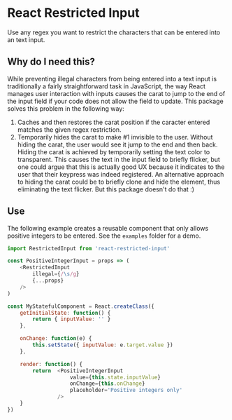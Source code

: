 # React Restricted Input
Use any regex you want to restrict the characters that can be entered into an text input.

## Why do I need this?
While preventing illegal characters from being entered into a text input is traditionally a fairly straightforward task in JavaScript, the way React manages user interaction with inputs causes the carat to jump to the end of the input field if your code does not allow the field to update. This package solves this problem in the following way:

1. Caches and then restores the carat position if the caracter entered matches the given regex restriction.
2. Temporarily hides the carat to make #1 invisible to the user. Without hiding the carat, the user would see it jump to the end and then back. Hiding the carat is achieved by temporarily setting the text color to transparent. This causes the text in the input field to briefly flicker, but one could argue that this is actually good UX because it indicates to the user that their keypress was indeed registered. An alternative approach to hiding the carat could be to briefly clone and hide the element, thus eliminating the text flicker. But this package doesn't do that :)

## Use
The following example creates a reusable component that only allows positive integers to be entered. See the `examples` folder for a demo.

```js
import RestrictedInput from 'react-restricted-input'

const PositiveIntegerInput = props => (
    <RestrictedInput 
        illegal={/\s/g}
        {...props}
    />
)

const MyStatefulComponent = React.createClass({
    getInitialState: function() {
        return { inputValue: '' }
    },

    onChange: function(e) {
        this.setState({ inputValue: e.target.value })
    },

    render: function() {
        return  <PositiveIntegerInput 
                    value={this.state.inputValue}
                    onChange={this.onChange}
                    placeholder='Positive integers only'
                />
    }
})
```
